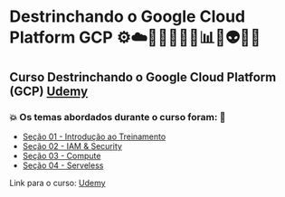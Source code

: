 # Destrinchando o Google Cloud Platform GCP ⚙️☁️🤯👩🏻‍💻🎲📊💾👽🤖🚀
## Curso Destrinchando o Google Cloud Platform (GCP) [Udemy](https://www.udemy.com/course/destrinchando-o-gcp/)
### 💥 Os temas abordados durante o curso foram: 🚀
- [Seção 01 - Introdução ao Treinamento](https://github.com/romulovieira777/Destrinchando_o_Google_Cloud_Platform_GCP/tree/main/Secao_01_Introducao_ao_Treinamento)
- [Seção 02 - IAM & Security](https://github.com/romulovieira777/Destrinchando_o_Google_Cloud_Platform_GCP/tree/main/Secao_02_IAM_%26_Security)
- [Seção 03 - Compute](https://github.com/romulovieira777/Destrinchando_o_Google_Cloud_Platform_GCP/tree/main/Secao_03_Compute)
- [Seção 04 - Serveless]()


Link para o curso: [Udemy](https://www.udemy.com/course/destrinchando-o-gcp/)
